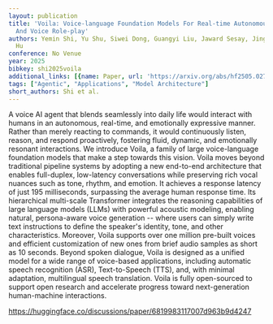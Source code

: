 ```yaml
---
layout: publication
title: 'Voila: Voice-language Foundation Models For Real-time Autonomous Interaction
  And Voice Role-play'
authors: Yemin Shi, Yu Shu, Siwei Dong, Guangyi Liu, Jaward Sesay, Jingwen Li, Zhiting
  Hu
conference: No Venue
year: 2025
bibkey: shi2025voila
additional_links: [{name: Paper, url: 'https://arxiv.org/abs/hf2505.02707'}]
tags: ["Agentic", "Applications", "Model Architecture"]
short_authors: Shi et al.
---
```

A voice AI agent that blends seamlessly into daily life would interact with humans in an autonomous, real-time, and emotionally expressive manner. Rather than merely reacting to commands, it would continuously listen, reason, and respond proactively, fostering fluid, dynamic, and emotionally resonant interactions. We introduce Voila, a family of large voice-language foundation models that make a step towards this vision. Voila moves beyond traditional pipeline systems by adopting a new end-to-end architecture that enables full-duplex, low-latency conversations while preserving rich vocal nuances such as tone, rhythm, and emotion. It achieves a response latency of just 195 milliseconds, surpassing the average human response time. Its hierarchical multi-scale Transformer integrates the reasoning capabilities of large language models (LLMs) with powerful acoustic modeling, enabling natural, persona-aware voice generation -- where users can simply write text instructions to define the speaker's identity, tone, and other characteristics. Moreover, Voila supports over one million pre-built voices and efficient customization of new ones from brief audio samples as short as 10 seconds. Beyond spoken dialogue, Voila is designed as a unified model for a wide range of voice-based applications, including automatic speech recognition (ASR), Text-to-Speech (TTS), and, with minimal adaptation, multilingual speech translation. Voila is fully open-sourced to support open research and accelerate progress toward next-generation human-machine interactions.

https://huggingface.co/discussions/paper/6819983117007d963b9d4247